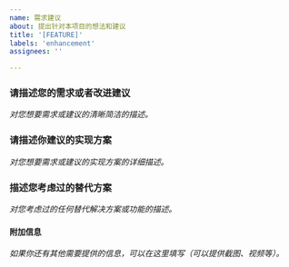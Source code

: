 ```yaml
---
name: 需求建议
about: 提出针对本项目的想法和建议
title: '[FEATURE]'
labels: 'enhancement'
assignees: ''

---
```


### 请描述您的需求或者改进建议

*对您想要需求或建议的清晰简洁的描述。*

### 请描述你建议的实现方案

*对您想要需求或建议的实现方案的详细描述。*

### 描述您考虑过的替代方案

*对您考虑过的任何替代解决方案或功能的描述。*

#### 附加信息

*如果你还有其他需要提供的信息，可以在这里填写（可以提供截图、视频等）。*
